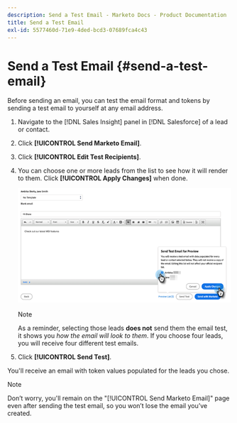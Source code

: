 ```yaml
---
description: Send a Test Email - Marketo Docs - Product Documentation
title: Send a Test Email
exl-id: 5577460d-71e9-4ded-bcd3-07689fca4c43
---
```

# Send a Test Email {#send-a-test-email}

Before sending an email, you can test the email format and tokens by sending a test email to yourself at any email address.

1. Navigate to the [!DNL Sales Insight] panel in [!DNL Salesforce] of a lead or contact.

1. Click **[!UICONTROL Send Marketo Email]**.

1. Click **[!UICONTROL Edit Test Recipients]**.

1. You can choose one or more leads from the list to see how it will render to them. Click **[!UICONTROL Apply Changes]** when done.

   ![](assets/send-a-test-email-1.png)

   >[!NOTE]
   >
   >As a reminder, selecting those leads **does not** send them the email test, it shows you _how the email will look to them_. If you choose four leads, you will receive four different test emails.

1. Click **[!UICONTROL Send Test]**.

You'll receive an email with token values populated for the leads you chose.

   >[!NOTE]
   >
   >Don’t worry, you'll remain on the "[!UICONTROL Send Marketo Email]" page even after sending the test email, so you won’t lose the email you’ve created.
